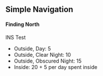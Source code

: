 ## Simple Navigation

#### Finding North
INS Test
- Outside, Day: 5
- Outside, Clear Night: 10
- Outside, Obscured Night: 15
- Inside: 20 + 5 per day spent inside